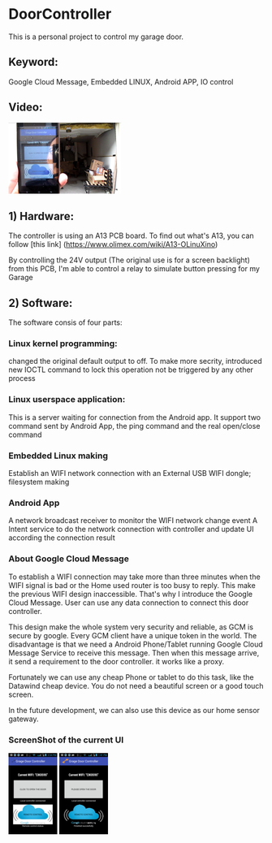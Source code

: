 # DoorController
This is a personal project to control my garage door. 
## Keyword: 
Google Cloud Message, Embedded LINUX, Android APP, IO control 
## Video: 
[![VIDEO](https://github.com/PeishengYE/DoorController/blob/master/docs/Garage_door_testing_0000.png)](https://www.youtube.com/watch?v=-v5WE888Jag)
## 1) Hardware:
The controller is using an A13 PCB board. To find out what's A13, you can follow [this link]
(https://www.olimex.com/wiki/A13-OLinuXino)  

By controlling the  24V output (The original use is for a screen backlight) from this PCB,
I'm able to control a relay to simulate button pressing for my Garage

## 2) Software:
The software consis of four parts: 

### Linux kernel programming: 
   changed the original default output to off. To make more secrity, 
   introduced new IOCTL command to lock this operation not be triggered by any other process 

### Linux userspace application: 
   This is a server waiting for connection from the Android app. It support two command sent by Android App, 
   the ping command and the real open/close command 
   
### Embedded Linux making 
   Establish an WIFI network connection with an External USB WIFI dongle; 
   filesystem making

### Android App
   A network broadcast receiver to monitor the WIFI network change event
   A Intent service to do the network connection with controller and update UI according the connection result


###  About Google Cloud Message 
   To establish a WIFI connection may take more than three minutes when the WIFI signal is bad or the Home used router is too busy to reply.    This make the previous WIFI design inaccessible. That's why I introduce the Google Cloud Message. User can use any data connection to connect this door controller. 
   
   This design make the whole system very security and reliable, as GCM is secure by google.  Every GCM client have a unique token in the world.  The disadvantage is that we need a Android Phone/Tablet running Google Cloud Message Service to receive this message. Then when this message arrive, it send a requirement to the door controller. it works like a proxy.

Fortunately we can use any cheap Phone or tablet to do this task, like the Datawind cheap device. You do not need a beautiful screen or  a good touch screen. 

   In the future development, we can also use this device as our home sensor gateway. 

###  ScreenShot of the current UI 
![UI in English](https://github.com/PeishengYE/DoorController/blob/master/docs/small/Ui_doorController_003.png)
![UI in Chinese](https://github.com/PeishengYE/DoorController/blob/master/docs/small/Ui_doorController_001.png)

